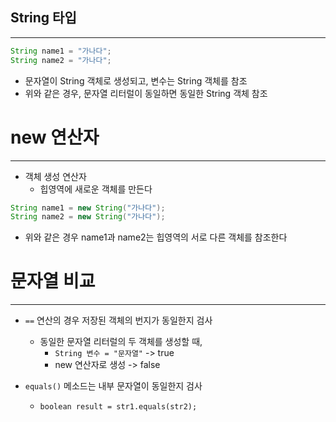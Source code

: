 ## String 타입
---
```java
String name1 = "가나다";
String name2 = "가나다";
```
- 문자열이 String 객체로 생성되고, 변수는 String 객체를 참조
- 위와 같은 경우, 문자열 리터럴이 동일하면 동일한 String 객체 참조

# new 연산자
---
- 객체 생성 연산자
	- 힙영역에 새로운 객체를 만든다
```java
String name1 = new String("가나다");
String name2 = new String("가나다");
```
- 위와 같은 경우 name1과 name2는 힙영역의 서로 다른 객체를 참조한다

# 문자열 비교
---
- `==` 연산의 경우 저장된 객체의 번지가 동일한지 검사
	- 동일한 문자열 리터럴의 두 객체를 생성할 때,
		- `String 변수 = "문자열"` -> true
		- new 연산자로 생성 -> false

- `equals()` 메소드는 내부 문자열이 동일한지 검사
	- `boolean result = str1.equals(str2);`